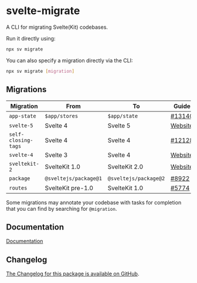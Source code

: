 # svelte-migrate

A CLI for migrating Svelte(Kit) codebases.

Run it directly using:

```bash
npx sv migrate
```

You can also specify a migration directly via the CLI:

```bash
npx sv migrate [migration]
```

## Migrations

| Migration           | From                  | To                    | Guide                                                           |
| ------------------- | --------------------- | --------------------- | --------------------------------------------------------------- |
| `app-state`         | `$app/stores`         | `$app/state`          | [#13140](https://github.com/sveltejs/kit/pull/13140)            |
| `svelte-5`          | Svelte 4              | Svelte 5              | [Website](https://svelte.dev/docs/svelte/v5-migration-guide)    |
| `self-closing-tags` | Svelte 4              | Svelte 4              | [#12128](https://github.com/sveltejs/kit/pull/12128)            |
| `svelte-4`          | Svelte 3              | Svelte 4              | [Website](https://svelte.dev/docs/svelte/v4-migration-guide)    |
| `sveltekit-2`       | SvelteKit 1.0         | SvelteKit 2.0         | [Website](https://svelte.dev/docs/kit/migrating-to-sveltekit-2) |
| `package`           | `@sveltejs/package@1` | `@sveltejs/package@2` | [#8922](https://github.com/sveltejs/kit/pull/8922)              |
| `routes`            | SvelteKit pre-1.0     | SvelteKit 1.0         | [#5774](https://github.com/sveltejs/kit/discussions/5774)       |

Some migrations may annotate your codebase with tasks for completion that you can find by searching for `@migration`.

## Documentation

[Documentation](https://svelte.dev/docs/cli/sv-migrate)

## Changelog

[The Changelog for this package is available on GitHub](https://github.com/sveltejs/kit/blob/main/packages/migrate/CHANGELOG.md).
